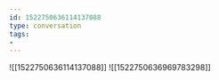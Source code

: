 ```yaml
---
id: 1522750636114137088
type: conversation
tags:
- 
---
```

![[1522750636114137088]]
![[1522750636969783298]]

